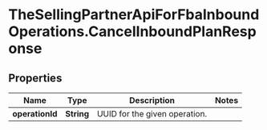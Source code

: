 # TheSellingPartnerApiForFbaInboundOperations.CancelInboundPlanResponse

## Properties
Name | Type | Description | Notes
------------ | ------------- | ------------- | -------------
**operationId** | **String** | UUID for the given operation. | 


